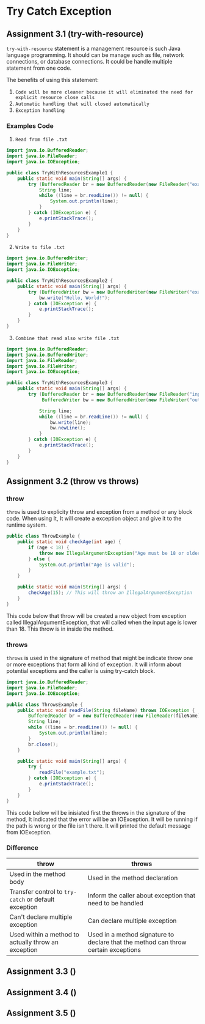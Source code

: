 # Try Catch Exception

## Assignment 3.1 (try-with-resource)

`try-with-resource` statement is a management resource is such Java language programming. It should can be manage such as file, network connections, or database connections. It could be handle multiple statement from one code.

The benefits of using this statement: 
1. `Code will be more cleaner because it will eliminated the need for explicit resource close calls`
2. `Automatic handling that will closed automatically`
3. `Exception handling`

### Examples Code

1. `Read from file .txt`
```java
import java.io.BufferedReader;
import java.io.FileReader;
import java.io.IOException;

public class TryWithResourcesExample1 {
    public static void main(String[] args) {
        try (BufferedReader br = new BufferedReader(new FileReader("example.txt"))) {
            String line;
            while ((line = br.readLine()) != null) {
                System.out.println(line);
            }
        } catch (IOException e) {
            e.printStackTrace();
        }
    }
}
```

2. `Write to file .txt`
```java
import java.io.BufferedWriter;
import java.io.FileWriter;
import java.io.IOException;

public class TryWithResourcesExample2 {
    public static void main(String[] args) {
        try (BufferedWriter bw = new BufferedWriter(new FileWriter("example.txt"))) {
            bw.write("Hello, World!");
        } catch (IOException e) {
            e.printStackTrace();
        }
    }
}
```
3. `Combine that read also write file .txt`
```java
import java.io.BufferedReader;
import java.io.BufferedWriter;
import java.io.FileReader;
import java.io.FileWriter;
import java.io.IOException;

public class TryWithResourcesExample3 {
    public static void main(String[] args) {
        try (BufferedReader br = new BufferedReader(new FileReader("input.txt"));
             BufferedWriter bw = new BufferedWriter(new FileWriter("output.txt"))) {

            String line;
            while ((line = br.readLine()) != null) {
                bw.write(line);
                bw.newLine();
            }
        } catch (IOException e) {
            e.printStackTrace();
        }
    }
}
```

## Assignment 3.2 (throw vs throws)

### throw
`throw` is used to explicity throw and exception from a method or any block code. When using It, It will create a exception object and give it to the runtime system.

```java
public class ThrowExample {
    public static void checkAge(int age) {
        if (age < 18) {
            throw new IllegalArgumentException("Age must be 18 or older");
        } else {
            System.out.println("Age is valid");
        }
    }

    public static void main(String[] args) {
        checkAge(15); // This will throw an IllegalArgumentException
    }
}
```

This code below that throw will be created a new object from exception called IllegalArgumentException, that will called when the input age is lower than 18. This throw is in inside the method.

### throws

`throws` is used in the signature of method that might be indicate throw one or more exceptions that form all kind of exception. It will inform about potential exceptions and the caller is using try-catch block.

```java
import java.io.BufferedReader;
import java.io.FileReader;
import java.io.IOException;

public class ThrowsExample {
    public static void readFile(String fileName) throws IOException {
        BufferedReader br = new BufferedReader(new FileReader(fileName));
        String line;
        while ((line = br.readLine()) != null) {
            System.out.println(line);
        }
        br.close();
    }

    public static void main(String[] args) {
        try {
            readFile("example.txt");
        } catch (IOException e) {
            e.printStackTrace();
        }
    }
}
```

This code bellow will be inisiated first the throws in the signature of the method, It indicated that the error will be an IOException. It will be running if the path is wrong or the file isn't there. It will printed the default message from IOException.

### Difference

| throw | throws |
|-|-|
| Used in the method body | Used in the method declaration |
| Transfer control to `try-catch` or default exception | Inform the caller about exception that need to be handled |
| Can't declare multiple exception | Can declare multiple exception |
| Used within a method to actually throw an exception | Used in a method signature to declare that the method can throw certain exceptions |

## Assignment 3.3 ()

## Assignment 3.4 ()

## Assignment 3.5 ()